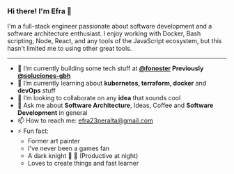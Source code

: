 ### Hi there! I'm Efra 👋

I'm a full-stack engineer passionate about software development and a software architecture enthusiast. I enjoy working with Docker, Bash scripting, Node, React, and any tools of the JavaScript ecosystem, but this hasn't limited me to using other great tools.


---

- 🔭 I’m currently building some tech stuff at __[@fonoster](https://fonoster.com) Previously [@soluciones-gbh](https://gbh.com.do)__
- 🌱 I’m currently learning about __kubernetes, terraform, docker__ and __devOps__ stuff
- 👯 I’m looking to collaborate on any __idea__ that sounds cool
- 💬 Ask me about __Software Architecture__, Ideas, Coffee and __Software Development__ in general
- 📫 How to reach me: efra23peralta@gmail.com
- ⚡ Fun fact:
  - Former art painter
  - I've never been a games fan
  - A dark knight 🌚 🦇 (Productive at night)
  - Loves to create things and fast learner
